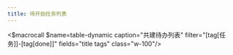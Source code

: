 ```yaml
---
title: 待开始任务列表
---
```


<$macrocall $name=table-dynamic caption="共建待办列表" filter="[tag[任务]]-[tag[done]]" fields="title tags" class="w-100"/>
